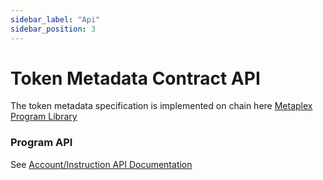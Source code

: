 ```yaml
---
sidebar_label: "Api"
sidebar_position: 3
---
```


# Token Metadata Contract API
The token metadata specification is implemented on chain here [Metaplex Program Library](https://github.com/metaplex-foundation/metaplex-program-library/tree/master/token-metadata/program)

### Program API

See [Account/Instruction API Documentation](https://metaplex-foundation.github.io/metaplex-program-library/mpl_token_metadata)
